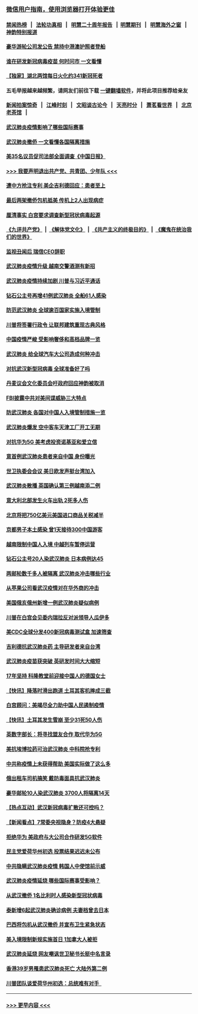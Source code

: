 ### [微信用户指南，使用浏览器打开体验更佳](https://github.com/gfw-breaker/banned-news1/blob/master/indexes/wechat-guide.md?t=0)
#### [禁闻热榜](热点新闻.md?t=0)  &nbsp;&nbsp;|&nbsp;&nbsp; [法轮功真相](https://github.com/gfw-breaker/truth/blob/master/README.md?t=0) &nbsp;&nbsp;|&nbsp;&nbsp; [明慧二十周年报告](https://github.com/gfw-breaker/mh-reports/blob/master/README.md?t=0) &nbsp;&nbsp;|&nbsp;&nbsp;[明慧期刊](https://github.com/gfw-breaker/mh-qikan) &nbsp;&nbsp;|&nbsp;&nbsp; [明慧海外之窗](https://github.com/gfw-breaker/mh-news/blob/master/README.md?t=0) &nbsp;&nbsp;|&nbsp;&nbsp; [神韵特别报道](https://github.com/gfw-breaker/mh-news/blob/master/shenyun.md?t=0)
#### [豪华游轮公司发公告 禁持中港澳护照者登船](../pages/nsc418/n11852761.md?t=02081044) 
#### [谁在研发新冠病毒疫苗 何时问市 一文看懂](../pages/nsc418/n11852840.md?t=02081044) 
#### [【独家】湖北两馆每日火化约341新冠死者](../pages/nsc418/n11845444.md?t=02081044) 
#### 五毛举报越来越频繁，请网友们前往下载 [一键翻墙软件](https://github.com/gfw-breaker/ssr-accounts)，并将此项目推荐给亲友
#### [新闻拍案惊奇](https://github.com/gfw-breaker/banned-news1/blob/master/pages/link4.md) &nbsp;&nbsp;|&nbsp;&nbsp; [江峰时刻](https://github.com/gfw-breaker/banned-news1/blob/master/pages/link4.md) &nbsp;&nbsp;|&nbsp;&nbsp; [文昭谈古论今](https://github.com/gfw-breaker/banned-news1/blob/master/pages/link4.md) &nbsp;&nbsp;|&nbsp;&nbsp; [天亮时分](https://github.com/gfw-breaker/banned-news1/blob/master/pages/link4.md) &nbsp;&nbsp;|&nbsp;&nbsp; [萧茗看世界](https://github.com/gfw-breaker/banned-news1/blob/master/pages/link4.md) &nbsp;&nbsp;|&nbsp;&nbsp; [北京老茶馆](https://github.com/gfw-breaker/banned-news1/blob/master/pages/link4.md) &nbsp;&nbsp;|&nbsp;&nbsp; 
#### [武汉肺炎疫情影响了哪些国际赛事](../pages/nsc418/n11852441.md?t=02081044) 
#### [武汉肺炎撤侨 一文看懂各国隔离措施](../pages/nsc418/n11844216.md?t=02081044) 
#### [美35名议员促司法部全面调查《中国日报》](../pages/nsc418/n11852435.md?t=02081044) 
#### [>>> 我要声明退出共产党、共青团、少年队 <<<](https://github.com/begood0513/goodnews/blob/master/quit/letter.md) 
#### [遭中方抢注专利 美企吉利德回应：患者至上](../pages/nsc418/n11852037.md?t=02081044) 
#### [最后两架撤侨包机抵美 传机上2人出现病症](../pages/nsc418/n11852173.md?t=02081044) 
#### [厘清事实 白宫要求调查新型冠状病毒起源](../pages/nsc418/n11852106.md?t=02081044) 
#### [《九评共产党》](https://github.com/begood0513/9ping.md/blob/master/README.md) &nbsp;|&nbsp; [《解体党文化》](../../../../jtdwh.md/blob/master/README.md)  &nbsp;|&nbsp; [《共产主义的终极目的》](../../../../gczydzjmd.md/blob/master/README.md) &nbsp;|&nbsp; [《魔鬼在统治我们的世界》](../../../../mgztzwmdsj.md/blob/master/README.md) 
#### [监视丑闻后 瑞信CEO辞职](../pages/nsc418/n11852127.md?t=02081044) 
#### [武汉肺炎疫情升级 越南交警酒测有新招](../pages/nsc418/n11851632.md?t=02081044) 
#### [武汉肺炎疫情持续加剧 川普与习近平通话](../pages/nsc418/n11851613.md?t=02081044) 
#### [钻石公主号再增41例武汉肺炎 全船61人感染](../pages/nsc418/n11850401.md?t=02081044) 
#### [防范武汉肺炎 全球逾百国家实施入境管制](../pages/nsc418/n11850557.md?t=02081044) 
#### [川普将签署行政令 让联邦建筑重现古典风格](../pages/nsc418/n11850654.md?t=02081044) 
#### [中国疫情严峻 受影响奢侈和高档品牌一览](../pages/nsc418/n11850319.md?t=02081044) 
#### [武汉肺炎 给全球汽车大公司造成何种冲击](../pages/nsc418/n11850056.md?t=02081044) 
#### [对抗武汉新型冠病毒 全球准备好了吗](../pages/nsc418/n11850142.md?t=02081044) 
#### [丹麦议会文化委员会吁政府回应神韵被取消](../pages/nsc418/n11849312.md?t=02081044) 
#### [FBI披露中共对美间谍威胁三大特点](../pages/nsc418/n11849700.md?t=02081044) 
#### [防武汉肺炎 各国对中国人入境管制措施一览](../pages/nsc418/n11838726.md?t=02081044) 
#### [武汉肺炎爆发 空中客车天津工厂开工无期](../pages/nsc418/n11849634.md?t=02081044) 
#### [对抗华为5G 美考虑投资诺基亚和爱立信](../pages/nsc418/n11849510.md?t=02081044) 
#### [意首例武汉肺炎患者来自中国 身份曝光](../pages/nsc418/n11849454.md?t=02081044) 
#### [世卫执委会会议 美日欧发声挺台湾加入](../pages/nsc418/n11849433.md?t=02081044) 
#### [武汉肺炎散播 英国确认第三例越南添二例](../pages/nsc418/n11849439.md?t=02081044) 
#### [意大利北部发生火车出轨 2死多人伤](../pages/nsc418/n11848999.md?t=02081044) 
#### [北京将把750亿美元美国进口商品关税减半](../pages/nsc418/n11848896.md?t=02081044) 
#### [京都男子本土感染 曾1天接待300中国游客](../pages/nsc418/n11848641.md?t=02081044) 
#### [越南限制中国人入境 中越列车暂停运营](../pages/nsc418/n11847844.md?t=02081044) 
#### [钻石公主号20人染武汉肺炎 日本病例达45](../pages/nsc418/n11847823.md?t=02081044) 
#### [两邮轮数千多人被隔离 武汉肺炎冲击哪些行业](../pages/nsc418/n11847456.md?t=02081044) 
#### [从苹果公司看武汉疫情对在华外商的冲击](../pages/nsc418/n11847586.md?t=02081044) 
#### [美国俄亥俄州新增一例武汉肺炎疑似病例](../pages/nsc418/n11847714.md?t=02081044) 
#### [川普在白宫会见委内瑞拉反对派领导人瓜伊多](../pages/nsc418/n11847391.md?t=02081044) 
#### [美CDC全球分发400新冠病毒测试盒 加速筛查](../pages/nsc418/n11847260.md?t=02081044) 
#### [吉利德抗武汉肺炎药 主导研发者来自台湾](../pages/nsc418/n11847064.md?t=02081044) 
#### [武汉肺炎疫苗获突破 英研发时间大大缩短](../pages/nsc418/n11846915.md?t=02081044) 
#### [17年坚持 科隆教堂前迎接中国人的德国女士](../pages/nsc418/n11846781.md?t=02081044) 
#### [【快讯】降落时滑出跑道 土耳其客机摔成三截](../pages/nsc418/n11847021.md?t=02081044) 
#### [白宫顾问：美竭尽全力助中国人民遏制疫情](../pages/nsc418/n11846756.md?t=02081044) 
#### [【快讯】土耳其发生雪崩 至少31死50人伤](../pages/nsc418/n11846680.md?t=02081044) 
#### [英数字部长：将寻找盟友合作 取代华为5G](../pages/nsc418/n11846485.md?t=02081044) 
#### [美抗埃博拉药可治武汉肺炎 中科院抢专利](../pages/nsc418/n11846409.md?t=02081044) 
#### [中共称疫情上未获得帮助 美国实际做了这么多](../pages/nsc418/n11846008.md?t=02081044) 
#### [俄出租车司机搞笑 戴防毒面具抗武汉肺炎](../pages/nsc418/n11845703.md?t=02081044) 
#### [豪华邮轮10人染武汉肺炎 3700人将隔离14天](../pages/nsc418/n11845543.md?t=02081044) 
#### [【热点互动】武汉新冠病毒扩散还可控吗？](../pages/nsc418/n11844750.md?t=02081044) 
#### [【新闻看点】7常委央视隐身？防疫4大悬疑](../pages/nsc418/n11844611.md?t=02081044) 
#### [拒绝华为 美政府与大公司合作研发5G软件](../pages/nsc418/n11844625.md?t=02081044) 
#### [民主党爱荷华州初选 投票结果迟迟未公布](../pages/nsc418/n11844207.md?t=02081044) 
#### [中共隐瞒武汉肺炎疫情 韩国人中使馆前示威](../pages/nsc418/n11844084.md?t=02081044) 
#### [武汉肺炎疫情延烧 哪些国际赛事受影响？](../pages/nsc418/n11843958.md?t=02081044) 
#### [从武汉撤侨 1名比利时人感染新型冠状病毒](../pages/nsc418/n11843977.md?t=02081044) 
#### [泰新增6起武汉肺炎确诊病例 夫妻档曾去日本](../pages/nsc418/n11843900.md?t=02081044) 
#### [巴西将包机从武汉撤侨 并宣布卫生紧急状态](../pages/nsc418/n11843418.md?t=02081044) 
#### [美入境限制新规实施首日 1加拿大人被拒](../pages/nsc418/n11843058.md?t=02081044) 
#### [武汉肺炎延烧 网友嘲讽世卫秘书长挺中名言录](../pages/nsc418/n11843056.md?t=02081044) 
#### [香港39岁男罹患武汉肺炎死亡 大陆外第二例](../pages/nsc418/n11843026.md?t=02081044) 
#### [川普团队谈爱荷华州初选：总统难有对手  ](../pages/nsc418/n11842867.md?t=02081044) 

----
#### [ >>> 更早内容 <<< ](../indexes/nsc418-earlier.md)
